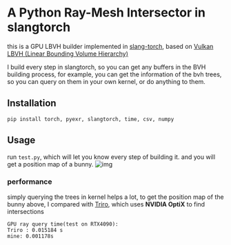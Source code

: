 # A Python Ray-Mesh Intersector in slangtorch 

this is a GPU LBVH builder implemented in [slang-torch](https://github.com/shader-slang/slang-torch), based on [Vulkan LBVH (Linear Bounding Volume Hierarchy)](https://github.com/MircoWerner/VkLBVH)

I build every step in slangtorch, so you can get any buffers in the BVH building process, for example, you can get the information of the bvh trees, so you can query on them in your own kernel, or do anything to them.
## Installation

```
pip install torch, pyexr, slangtorch, time, csv, numpy
```

## Usage

run ```test.py```, which will let you know every step of building it.
and you will get a position map of a bunny.
![img](imgs/bunny.png)

### performance
simply querying the trees in kernel helps a lot, to get the position map of the bunny above, I compared with [Triro](https://github.com/lcp29/trimesh-ray-optix), which uses **NVIDIA OptiX** to find intersections 

```
GPU ray query time(test on RTX4090):
Triro : 0.015184 s
mine: 0.001178s
```
